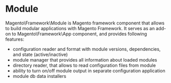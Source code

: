 # Module

Magento\Framework\Module is Magento framework component that allows to build modular applications with Magento Framework. It serves as an add-on to Magento\Framework\App component, and provides following features:

 * configuration reader and format with module versions, dependencies, and state (active/inactive)
 * module manager that provides all information about loaded modules
 * directory reader, that allows to read configuration files from module
 * ability to turn on/off module output in separate configuration application
 * module db data installers
